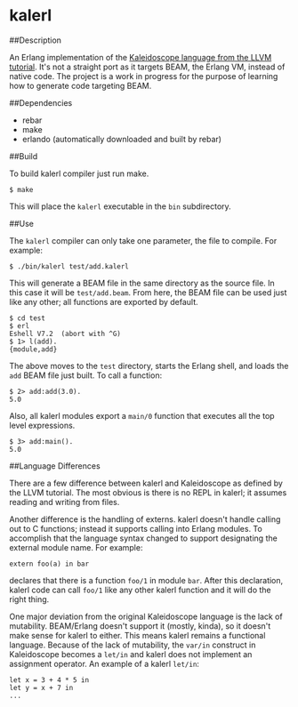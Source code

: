 # kalerl

##Description

An Erlang implementation of the [Kaleidoscope language from the LLVM tutorial](http://llvm.org/docs/tutorial/index.html). It's not a straight port as it targets BEAM, the Erlang VM, instead of native code. The project is a work in progress for the purpose of learning how to generate code targeting BEAM.

##Dependencies

* rebar
* make
* erlando (automatically downloaded and built by rebar)

##Build

To build kalerl compiler just run make.

    $ make

This will place the `kalerl` executable in the `bin` subdirectory.

##Use

The `kalerl` compiler can only take one parameter, the file to compile. For example:

    $ ./bin/kalerl test/add.kalerl

This will generate a BEAM file in the same directory as the source file. In this case it will be `test/add.beam`. From here, the BEAM file can be used just like any other; all functions are exported by default.

    $ cd test
    $ erl
    Eshell V7.2  (abort with ^G)
    $ 1> l(add).
    {module,add}
    
The above moves to the `test` directory, starts the Erlang shell, and loads the `add` BEAM file just built. To call a function:

    $ 2> add:add(3.0).
    5.0
    
Also, all kalerl modules export a `main/0` function that executes all the top level expressions.

    $ 3> add:main().
    5.0

##Language Differences

There are a few difference between kalerl and Kaleidoscope as defined by the LLVM tutorial. The most obvious is there is no REPL in kalerl; it assumes reading and writing from files.

Another difference is the handling of externs. kalerl doesn't handle calling out to C functions; instead it supports calling into Erlang modules. To accomplish that the language syntax changed to support designating the external module name. For example:

    extern foo(a) in bar
    
declares that there is a function `foo/1` in module `bar`. After this declaration, kalerl code can call `foo/1` like any other kalerl function and it will do the right thing.

One major deviation from the original Kaleidoscope language is the lack of mutability. BEAM/Erlang doesn't support it (mostly, kinda), so it doesn't make sense for kalerl to either. This means kalerl remains a functional language. Because of the lack of mutability, the `var/in` construct in Kaleidoscope becomes a `let/in` and kalerl does not implement an assignment operator. An example of a kalerl `let/in`:

    let x = 3 + 4 * 5 in
    let y = x + 7 in
    ...

